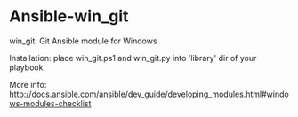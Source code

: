 # Ansible-win_git

win_git: Git Ansible module for Windows

Installation: place win_git.ps1 and win_git.py into 'library' dir of your playbook

More info: http://docs.ansible.com/ansible/dev_guide/developing_modules.html#windows-modules-checklist
